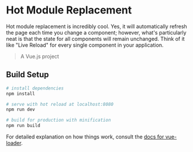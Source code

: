 # Hot Module Replacement

Hot module replacement is incredibly cool. Yes, it will automatically refresh the page each time you change a component; however, what's particularly neat is that the state for all components will remain unchanged. Think of it like "Live Reload" for every single component in your application.

> A Vue.js project

## Build Setup

``` bash
# install dependencies
npm install

# serve with hot reload at localhost:8080
npm run dev

# build for production with minification
npm run build
```

For detailed explanation on how things work, consult the [docs for vue-loader](http://vuejs.github.io/vue-loader).
